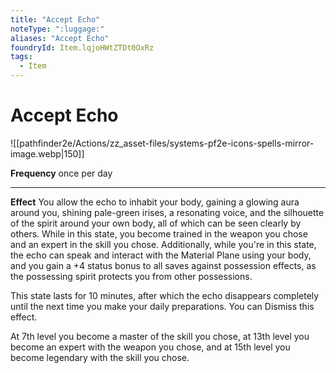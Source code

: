 ```yaml
---
title: "Accept Echo"
noteType: ":luggage:"
aliases: "Accept Echo"
foundryId: Item.lqjoHWtZTDt0OxRz
tags:
  - Item
---
```


# Accept Echo
![[pathfinder2e/Actions/zz_asset-files/systems-pf2e-icons-spells-mirror-image.webp|150]]

**Frequency** once per day

* * *

**Effect** You allow the echo to inhabit your body, gaining a glowing aura around you, shining pale-green irises, a resonating voice, and the silhouette of the spirit around your own body, all of which can be seen clearly by others. While in this state, you become trained in the weapon you chose and an expert in the skill you chose. Additionally, while you're in this state, the echo can speak and interact with the Material Plane using your body, and you gain a +4 status bonus to all saves against possession effects, as the possessing spirit protects you from other possessions.

This state lasts for 10 minutes, after which the echo disappears completely until the next time you make your daily preparations. You can Dismiss this effect.

At 7th level you become a master of the skill you chose, at 13th level you become an expert with the weapon you chose, and at 15th level you become legendary with the skill you chose.
